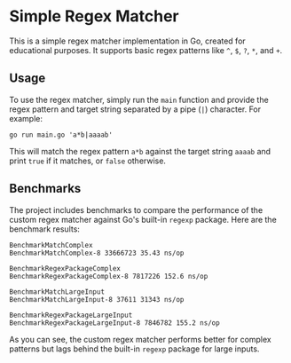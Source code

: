 # Simple Regex Matcher

This is a simple regex matcher implementation in Go, created for educational purposes. It supports basic regex patterns like `^`, `$`, `?`, `*`, and `+`.

## Usage

To use the regex matcher, simply run the `main` function and provide the regex pattern and target string separated by a pipe (`|`) character. For example:

```
go run main.go 'a*b|aaaab'
```

This will match the regex pattern `a*b` against the target string `aaaab` and print `true` if it matches, or `false` otherwise.

## Benchmarks

The project includes benchmarks to compare the performance of the custom regex matcher against Go's built-in `regexp` package. Here are the benchmark results:

```
BenchmarkMatchComplex
BenchmarkMatchComplex-8 33666723 35.43 ns/op

BenchmarkRegexPackageComplex
BenchmarkRegexPackageComplex-8 7817226 152.6 ns/op

BenchmarkMatchLargeInput
BenchmarkMatchLargeInput-8 37611 31343 ns/op

BenchmarkRegexPackageLargeInput
BenchmarkRegexPackageLargeInput-8 7846782 155.2 ns/op
```

As you can see, the custom regex matcher performs better for complex patterns but lags behind the built-in `regexp` package for large inputs.
